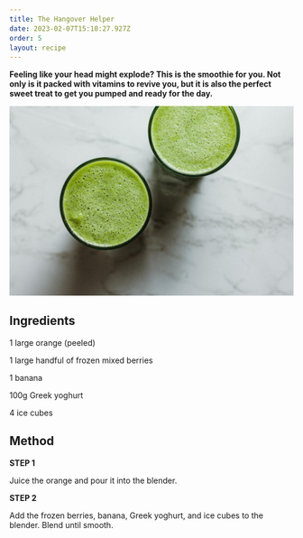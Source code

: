 ```yaml
---
title: The Hangover Helper
date: 2023-02-07T15:10:27.927Z
order: 5
layout: recipe
---
```

**Feeling like your head might explode? This is the smoothie for you. Not only is it packed with
vitamins to revive you, but it is also the perfect sweet treat to get you pumped and ready for the
day.**

![](../uploads/alex-lvrs-jjkeqgcnzs4-unsplash.jpg "The Hangover Helper ")

## Ingredients

1 large orange (peeled)

1 large handful of frozen mixed berries

1 banana

100g Greek yoghurt

4 ice cubes  

## Method

**STEP 1** 

Juice the orange and pour it into the blender. 

**STEP 2** 

Add the frozen berries, banana, Greek yoghurt, and ice cubes to the blender. Blend until smooth.